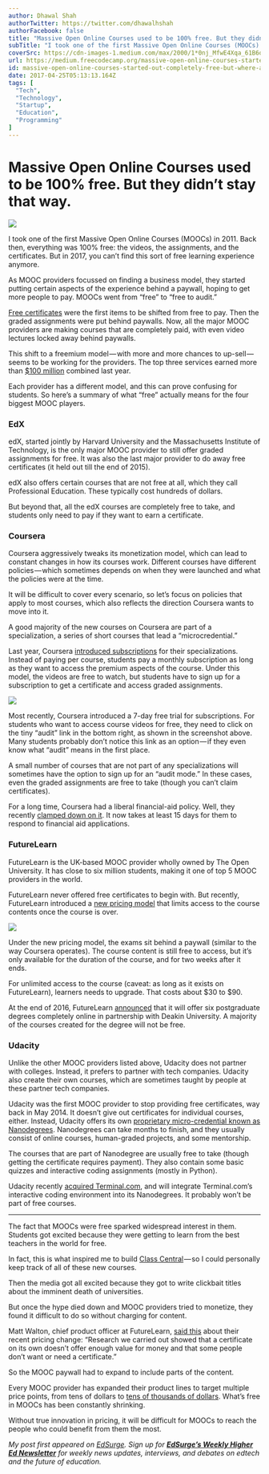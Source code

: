 ```yaml
---
author: Dhawal Shah
authorTwitter: https://twitter.com/dhawalhshah
authorFacebook: false
title: "Massive Open Online Courses used to be 100% free. But they didn’t stay that way."
subTitle: "I took one of the first Massive Open Online Courses (MOOCs) in 2011. Back then, everything was 100% free: the videos, the assignments, an..."
coverSrc: https://cdn-images-1.medium.com/max/2000/1*0nj_MfwE4Xqa_61B6q4BuA.png
url: https://medium.freecodecamp.org/massive-open-online-courses-started-out-completely-free-but-where-are-they-now-1dd1020f59
id: massive-open-online-courses-started-out-completely-free-but-where-are-they-now-1dd1020f59
date: 2017-04-25T05:13:13.164Z
tags: [
  "Tech",
  "Technology",
  "Startup",
  "Education",
  "Programming"
]
---
```

# Massive Open Online Courses used to be 100% free. But they didn’t stay that way.







![](https://cdn-images-1.medium.com/max/2000/1*0nj_MfwE4Xqa_61B6q4BuA.png)







I took one of the first Massive Open Online Courses (MOOCs) in 2011\. Back then, everything was 100% free: the videos, the assignments, and the certificates. But in 2017, you can’t find this sort of free learning experience anymore.

As MOOC providers focussed on finding a business model, they started putting certain aspects of the experience behind a paywall, hoping to get more people to pay. MOOCs went from “free” to “free to audit.”

[Free certificates](https://www.class-central.com/report/death-of-free-certificates/) were the first items to be shifted from free to pay. Then the graded assignments were put behind paywalls. Now, all the major MOOC providers are making courses that are completely paid, with even video lectures locked away behind paywalls.

This shift to a freemium model — with more and more chances to up-sell — seems to be working for the providers. The top three services earned more than [$100 million](https://www.edsurge.com/news/2016-12-29-monetization-over-massiveness-breaking-down-moocs-by-the-numbers-in-2016) combined last year.

Each provider has a different model, and this can prove confusing for students. So here’s a summary of what “free” actually means for the four biggest MOOC players.

### EdX

edX, started jointly by Harvard University and the Massachusetts Institute of Technology, is the only major MOOC provider to still offer graded assignments for free. It was also the last major provider to do away free certificates (it held out till the end of 2015).

edX also offers certain courses that are not free at all, which they call Professional Education. These typically cost hundreds of dollars.

But beyond that, all the edX courses are completely free to take, and students only need to pay if they want to earn a certificate.

### Coursera

Coursera aggressively tweaks its monetization model, which can lead to constant changes in how its courses work. Different courses have different policies — which sometimes depends on when they were launched and what the policies were at the time.

It will be difficult to cover every scenario, so let’s focus on policies that apply to most courses, which also reflects the direction Coursera wants to move into it.

A good majority of the new courses on Coursera are part of a specialization, a series of short courses that lead a “microcredential.”

Last year, Coursera [introduced subscriptions](https://www.edsurge.com/news/2017-01-27-coursera-s-new-strategy-takes-inspiration-from-netflix-and-linkedin) for their specializations. Instead of paying per course, students pay a monthly subscription as long as they want to access the premium aspects of the course. Under this model, the videos are free to watch, but students have to sign up for a subscription to get a certificate and access graded assignments.



![](https://cdn-images-1.medium.com/max/1600/0*g764dbkDfiuNu7eh.png)



Most recently, Coursera introduced a 7-day free trial for subscriptions. For students who want to access course videos for free, they need to click on the tiny “audit” link in the bottom right, as shown in the screenshot above. Many students probably don’t notice this link as an option — if they even know what “audit” means in the first place.

A small number of courses that are not part of any specializations will sometimes have the option to sign up for an “audit mode.” In these cases, even the graded assignments are free to take (though you can’t claim certificates).

For a long time, Coursera had a liberal financial-aid policy. Well, they recently [clamped down on it](https://www.class-central.com/report/coursera-free-trial-financial-aid/). It now takes at least 15 days for them to respond to financial aid applications.

### **FutureLearn**

FutureLearn is the UK-based MOOC provider wholly owned by The Open University. It has close to six million students, making it one of top 5 MOOC providers in the world.

FutureLearn never offered free certificates to begin with. But recently, FutureLearn introduced a [new pricing model](https://www.class-central.com/report/futurelearn-new-pricing-model/) that limits access to the course contents once the course is over.



![](https://cdn-images-1.medium.com/max/1600/0*yH7O4ixmWECkYTjU.png)



Under the new pricing model, the exams sit behind a paywall (similar to the way Coursera operates). The course content is still free to access, but it’s only available for the duration of the course, and for two weeks after it ends.

For unlimited access to the course (caveat: as long as it exists on FutureLearn), learners needs to upgrade. That costs about $30 to $90.

At the end of 2016, FutureLearn [announced](https://www.class-central.com/report/futurelearn-2016-review/) that it will offer six postgraduate degrees completely online in partnership with Deakin University. A majority of the courses created for the degree will not be free.

### Udacity

Unlike the other MOOC providers listed above, Udacity does not partner with colleges. Instead, it prefers to partner with tech companies. Udacity also create their own courses, which are sometimes taught by people at these partner tech companies.

Udacity was the first MOOC provider to stop providing free certificates, way back in May 2014\. It doesn’t give out certificates for individual courses, either. Instead, Udacity offers its own [proprietary micro-credential known as Nanodegrees](https://www.edsurge.com/news/2016-11-03-why-udacity-and-edx-want-to-trademark-the-degrees-of-the-future-and-what-s-at-stake-for-students). Nanodegrees can take months to finish, and they usually consist of online courses, human-graded projects, and some mentorship.

The courses that are part of Nanodegree are usually free to take (though getting the certificate requires payment). They also contain some basic quizzes and interactive coding assignments (mostly in Python).

Udacity recently [acquired Terminal.com](https://www.class-central.com/report/udacity-acquires-terminal-com/), and will integrate Terminal.com’s interactive coding environment into its Nanodegrees. It probably won’t be part of free courses.











* * *







The fact that MOOCs were free sparked widespread interest in them. Students got excited because they were getting to learn from the best teachers in the world for free.

In fact, this is what inspired me to build [Class Central](https://www.class-central.com/) — so I could personally keep track of all of these new courses.

Then the media got all excited because they got to write clickbait titles about the imminent death of universities.

But once the hype died down and MOOC providers tried to monetize, they found it difficult to do so without charging for content.

Matt Walton, chief product officer at FutureLearn, [said this](https://about.futurelearn.com/blog/upgrading-futurelearn-courses/) about their recent pricing change: “Research we carried out showed that a certificate on its own doesn’t offer enough value for money and that some people don’t want or need a certificate.”

So the MOOC paywall had to expand to include parts of the content.

Every MOOC provider has expanded their product lines to target multiple price points, from tens of dollars to [tens of thousands of dollars](https://www.class-central.com/report/mooc-based-masters-degree/). What’s free in MOOCs has been constantly shrinking.

Without true innovation in pricing, it will be difficult for MOOCs to reach the people who could benefit from them the most.

_My post first appeared on_ [_EdSurge_](https://www.edsurge.com/news/2017-04-20-moocs-started-out-completely-free-where-are-they-now)_. Sign up for_ [**_EdSurge’s Weekly Higher Ed Newsletter_**](http://r20.rs6.net/tn.jsp?f=001QnAAFk9GXNYG6wUwEBvhawcJ9PWjgoRvTugatSggDmmXMyCYYvDe5ZZhck7i_OPHS_0su_OWbgBGBIEAoJ2tME2L_Ky556TqkGRruIVIWt4xr7HbuyzUOst18-jcG9woZBgftjXPsfnReMs0LP4hybKvFc4OhABTAHPUdOD4MWfhpQ4MuwPb5g==&c=cT408gOlo05c75Ma_PEMARJeva4OOCp8x7Xa4TQf6wjLrn4go9OuHQ==&ch=6uXc_T1AAphp6d1BWuSfFwR_NfuSoolineK9R2_PIgSEzdnDGP-K3A==) _for weekly news updates, interviews, and debates on edtech and the future of education._








